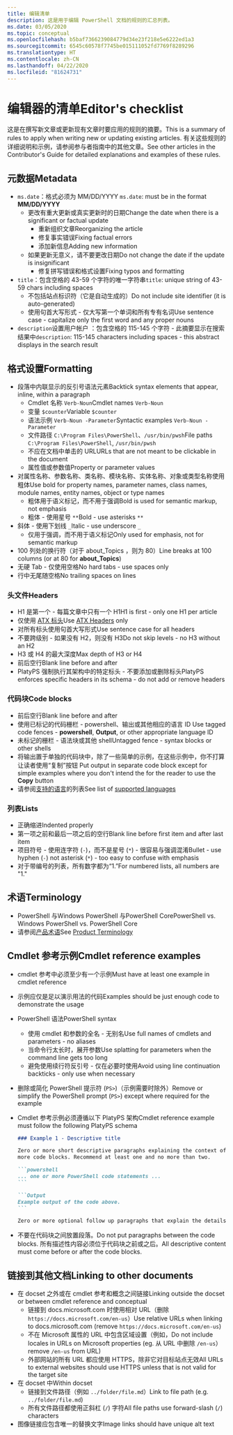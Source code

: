 ```yaml
---
title: 编辑清单
description: 这是用于编辑 PowerShell 文档的规则的汇总列表。
ms.date: 03/05/2020
ms.topic: conceptual
ms.openlocfilehash: b5baf7366239084779d34e23f218e5e6222ed1a3
ms.sourcegitcommit: 6545c60578f7745be015111052fd7769f8289296
ms.translationtype: HT
ms.contentlocale: zh-CN
ms.lasthandoff: 04/22/2020
ms.locfileid: "81624731"
---
```

# <a name="editors-checklist"></a><span data-ttu-id="e9d85-103">编辑器的清单</span><span class="sxs-lookup"><span data-stu-id="e9d85-103">Editor's checklist</span></span>

<span data-ttu-id="e9d85-104">这是在撰写新文章或更新现有文章时要应用的规则的摘要。</span><span class="sxs-lookup"><span data-stu-id="e9d85-104">This is a summary of rules to apply when writing new or updating existing articles.</span></span> <span data-ttu-id="e9d85-105">有关这些规则的详细说明和示例，请参阅参与者指南中的其他文章。</span><span class="sxs-lookup"><span data-stu-id="e9d85-105">See other articles in the Contributor's Guide for detailed explanations and examples of these rules.</span></span>

## <a name="metadata"></a><span data-ttu-id="e9d85-106">元数据</span><span class="sxs-lookup"><span data-stu-id="e9d85-106">Metadata</span></span>

- <span data-ttu-id="e9d85-107">`ms.date`：格式必须为 MM/DD/YYYY </span><span class="sxs-lookup"><span data-stu-id="e9d85-107">`ms.date`: must be in the format **MM/DD/YYYY**</span></span>
  - <span data-ttu-id="e9d85-108">更改有重大更新或真实更新时的日期</span><span class="sxs-lookup"><span data-stu-id="e9d85-108">Change the date when there is a significant or factual update</span></span>
    - <span data-ttu-id="e9d85-109">重新组织文章</span><span class="sxs-lookup"><span data-stu-id="e9d85-109">Reorganizing the article</span></span>
    - <span data-ttu-id="e9d85-110">修复事实错误</span><span class="sxs-lookup"><span data-stu-id="e9d85-110">Fixing factual errors</span></span>
    - <span data-ttu-id="e9d85-111">添加新信息</span><span class="sxs-lookup"><span data-stu-id="e9d85-111">Adding new information</span></span>
  - <span data-ttu-id="e9d85-112">如果更新无意义，请不要更改日期</span><span class="sxs-lookup"><span data-stu-id="e9d85-112">Do not change the date if the update is insignificant</span></span>
    - <span data-ttu-id="e9d85-113">修复拼写错误和格式设置</span><span class="sxs-lookup"><span data-stu-id="e9d85-113">Fixing typos and formatting</span></span>
- <span data-ttu-id="e9d85-114">`title`：包含空格的 43-59 个字符的唯一字符串</span><span class="sxs-lookup"><span data-stu-id="e9d85-114">`title`: unique string of 43-59 chars including spaces</span></span>
  - <span data-ttu-id="e9d85-115">不包括站点标识符（它是自动生成的）</span><span class="sxs-lookup"><span data-stu-id="e9d85-115">Do not include site identifier (it is auto-generated)</span></span>
  - <span data-ttu-id="e9d85-116">使用句首大写形式 - 仅大写第一个单词和所有专有名词</span><span class="sxs-lookup"><span data-stu-id="e9d85-116">Use sentence case - capitalize only the first word and any proper nouns</span></span>
- <span data-ttu-id="e9d85-117">`description`设置用户帐户 ：包含空格的 115-145 个字符 - 此摘要显示在搜索结果中</span><span class="sxs-lookup"><span data-stu-id="e9d85-117">`description`: 115-145 characters including spaces - this abstract displays in the search result</span></span>

## <a name="formatting"></a><span data-ttu-id="e9d85-118">格式设置</span><span class="sxs-lookup"><span data-stu-id="e9d85-118">Formatting</span></span>

- <span data-ttu-id="e9d85-119">段落中内联显示的反引号语法元素</span><span class="sxs-lookup"><span data-stu-id="e9d85-119">Backtick syntax elements that appear, inline, within a paragraph</span></span>
  - <span data-ttu-id="e9d85-120">Cmdlet 名称 `Verb-Noun`</span><span class="sxs-lookup"><span data-stu-id="e9d85-120">Cmdlet names `Verb-Noun`</span></span>
  - <span data-ttu-id="e9d85-121">变量 `$counter`</span><span class="sxs-lookup"><span data-stu-id="e9d85-121">Variable `$counter`</span></span>
  - <span data-ttu-id="e9d85-122">语法示例 `Verb-Noun -Parameter`</span><span class="sxs-lookup"><span data-stu-id="e9d85-122">Syntactic examples `Verb-Noun -Parameter`</span></span>
  - <span data-ttu-id="e9d85-123">文件路径 `C:\Program Files\PowerShell`、`/usr/bin/pwsh`</span><span class="sxs-lookup"><span data-stu-id="e9d85-123">File paths `C:\Program Files\PowerShell`, `/usr/bin/pwsh`</span></span>
  - <span data-ttu-id="e9d85-124">不应在文档中单击的 URL</span><span class="sxs-lookup"><span data-stu-id="e9d85-124">URLs that are not meant to be clickable in the document</span></span>
  - <span data-ttu-id="e9d85-125">属性值或参数值</span><span class="sxs-lookup"><span data-stu-id="e9d85-125">Property or parameter values</span></span>
- <span data-ttu-id="e9d85-126">对属性名称、参数名称、类名称、模块名称、实体名称、对象或类型名称使用粗体</span><span class="sxs-lookup"><span data-stu-id="e9d85-126">Use bold for property names, parameter names, class names, module names, entity names, object or type names</span></span>
  - <span data-ttu-id="e9d85-127">粗体用于语义标记，而不用于强调</span><span class="sxs-lookup"><span data-stu-id="e9d85-127">Bold is used for semantic markup, not emphasis</span></span>
  - <span data-ttu-id="e9d85-128">粗体 - 使用星号 `**`</span><span class="sxs-lookup"><span data-stu-id="e9d85-128">Bold - use asterisks `**`</span></span>
- <span data-ttu-id="e9d85-129">斜体 - 使用下划线 `_`</span><span class="sxs-lookup"><span data-stu-id="e9d85-129">Italic - use underscore `_`</span></span>
  - <span data-ttu-id="e9d85-130">仅用于强调，而不用于语义标记</span><span class="sxs-lookup"><span data-stu-id="e9d85-130">Only used for emphasis, not for semantic markup</span></span>
- <span data-ttu-id="e9d85-131">100 列处的换行符（对于 about_Topics  ，则为 80）</span><span class="sxs-lookup"><span data-stu-id="e9d85-131">Line breaks at 100 columns (or at 80 for **about_Topics**)</span></span>
- <span data-ttu-id="e9d85-132">无硬 Tab - 仅使用空格</span><span class="sxs-lookup"><span data-stu-id="e9d85-132">No hard tabs - use spaces only</span></span>
- <span data-ttu-id="e9d85-133">行中无尾随空格</span><span class="sxs-lookup"><span data-stu-id="e9d85-133">No trailing spaces on lines</span></span>

### <a name="headers"></a><span data-ttu-id="e9d85-134">头文件</span><span class="sxs-lookup"><span data-stu-id="e9d85-134">Headers</span></span>

- <span data-ttu-id="e9d85-135">H1 是第一个 - 每篇文章中只有一个 H1</span><span class="sxs-lookup"><span data-stu-id="e9d85-135">H1 is first - only one H1 per article</span></span>
- <span data-ttu-id="e9d85-136">仅使用 [ATX 标头](https://github.github.com/gfm/#atx-headings)</span><span class="sxs-lookup"><span data-stu-id="e9d85-136">Use [ATX Headers](https://github.github.com/gfm/#atx-headings) only</span></span>
- <span data-ttu-id="e9d85-137">对所有标头使用句首大写形式</span><span class="sxs-lookup"><span data-stu-id="e9d85-137">Use sentence case for all headers</span></span>
- <span data-ttu-id="e9d85-138">不要跨级别 - 如果没有 H2，则没有 H3</span><span class="sxs-lookup"><span data-stu-id="e9d85-138">Do not skip levels - no H3 without an H2</span></span>
- <span data-ttu-id="e9d85-139">H3 或 H4 的最大深度</span><span class="sxs-lookup"><span data-stu-id="e9d85-139">Max depth of H3 or H4</span></span>
- <span data-ttu-id="e9d85-140">前后空行</span><span class="sxs-lookup"><span data-stu-id="e9d85-140">Blank line before and after</span></span>
- <span data-ttu-id="e9d85-141">PlatyPS 强制执行其架构中的特定标头 - 不要添加或删除标头</span><span class="sxs-lookup"><span data-stu-id="e9d85-141">PlatyPS enforces specific headers in its schema - do not add or remove headers</span></span>

### <a name="code-blocks"></a><span data-ttu-id="e9d85-142">代码块</span><span class="sxs-lookup"><span data-stu-id="e9d85-142">Code blocks</span></span>

- <span data-ttu-id="e9d85-143">前后空行</span><span class="sxs-lookup"><span data-stu-id="e9d85-143">Blank line before and after</span></span>
- <span data-ttu-id="e9d85-144">使用已标记的代码栅栏 - powershell、输出或其他相应的语言 ID  </span><span class="sxs-lookup"><span data-stu-id="e9d85-144">Use tagged code fences - **powershell**, **Output**, or other appropriate language ID</span></span>
- <span data-ttu-id="e9d85-145">未标记的栅栏 - 语法块或其他 shell</span><span class="sxs-lookup"><span data-stu-id="e9d85-145">Untagged fence - syntax blocks or other shells</span></span>
- <span data-ttu-id="e9d85-146">将输出置于单独的代码块中，除了一些简单的示例，在这些示例中，你不打算让读者使用“复制”按钮 </span><span class="sxs-lookup"><span data-stu-id="e9d85-146">Put output in separate code block except for simple examples where you don't intend the for the reader to use the **Copy** button</span></span>
- <span data-ttu-id="e9d85-147">请参阅[支持的语言](/contribute/code-in-docs#supported-languages)的列表</span><span class="sxs-lookup"><span data-stu-id="e9d85-147">See list of [supported languages](/contribute/code-in-docs#supported-languages)</span></span>

### <a name="lists"></a><span data-ttu-id="e9d85-148">列表</span><span class="sxs-lookup"><span data-stu-id="e9d85-148">Lists</span></span>

- <span data-ttu-id="e9d85-149">正确缩进</span><span class="sxs-lookup"><span data-stu-id="e9d85-149">Indented properly</span></span>
- <span data-ttu-id="e9d85-150">第一项之前和最后一项之后的空行</span><span class="sxs-lookup"><span data-stu-id="e9d85-150">Blank line before first item and after last item</span></span>
- <span data-ttu-id="e9d85-151">项目符号 - 使用连字符 (`-`)，而不是星号 (`*`) - 很容易与强调混淆</span><span class="sxs-lookup"><span data-stu-id="e9d85-151">Bullet - use hyphen (`-`) not asterisk (`*`) - too easy to confuse with emphasis</span></span>
- <span data-ttu-id="e9d85-152">对于带编号的列表，所有数字都为“1.”</span><span class="sxs-lookup"><span data-stu-id="e9d85-152">For numbered lists, all numbers are "1."</span></span>

## <a name="terminology"></a><span data-ttu-id="e9d85-153">术语</span><span class="sxs-lookup"><span data-stu-id="e9d85-153">Terminology</span></span>

- <span data-ttu-id="e9d85-154">PowerShell 与Windows PowerShell 与PowerShell Core</span><span class="sxs-lookup"><span data-stu-id="e9d85-154">PowerShell vs. Windows PowerShell vs. PowerShell Core</span></span>
- <span data-ttu-id="e9d85-155">请参阅[产品术语](powershell-style-guide.md#product-terminology)</span><span class="sxs-lookup"><span data-stu-id="e9d85-155">See [Product Terminology](powershell-style-guide.md#product-terminology)</span></span>

## <a name="cmdlet-reference-examples"></a><span data-ttu-id="e9d85-156">Cmdlet 参考示例</span><span class="sxs-lookup"><span data-stu-id="e9d85-156">Cmdlet reference examples</span></span>

- <span data-ttu-id="e9d85-157">cmdlet 参考中必须至少有一个示例</span><span class="sxs-lookup"><span data-stu-id="e9d85-157">Must have at least one example in cmdlet reference</span></span>
- <span data-ttu-id="e9d85-158">示例应仅是足以演示用法的代码</span><span class="sxs-lookup"><span data-stu-id="e9d85-158">Examples should be just enough code to demonstrate the usage</span></span>
- <span data-ttu-id="e9d85-159">PowerShell 语法</span><span class="sxs-lookup"><span data-stu-id="e9d85-159">PowerShell syntax</span></span>
  - <span data-ttu-id="e9d85-160">使用 cmdlet 和参数的全名 - 无别名</span><span class="sxs-lookup"><span data-stu-id="e9d85-160">Use full names of cmdlets and parameters - no aliases</span></span>
  - <span data-ttu-id="e9d85-161">当命令行太长时，展开参数</span><span class="sxs-lookup"><span data-stu-id="e9d85-161">Use splatting for parameters when the command line gets too long</span></span>
  - <span data-ttu-id="e9d85-162">避免使用续行符反引号 - 仅在必要时使用</span><span class="sxs-lookup"><span data-stu-id="e9d85-162">Avoid using line continuation backticks - only use when necessary</span></span>
- <span data-ttu-id="e9d85-163">删除或简化 PowerShell 提示符 (`PS>`)（示例需要时除外）</span><span class="sxs-lookup"><span data-stu-id="e9d85-163">Remove or simplify the PowerShell prompt (`PS>`) except where required for the example</span></span>
- <span data-ttu-id="e9d85-164">Cmdlet 参考示例必须遵循以下 PlatyPS 架构</span><span class="sxs-lookup"><span data-stu-id="e9d85-164">Cmdlet reference example must follow the following PlatyPS schema</span></span>

  ~~~Markdown
  ### Example 1 - Descriptive title

  Zero or more short descriptive paragraphs explaining the context of the example followed by one or
  more code blocks. Recommend at least one and no more than two.

  ```powershell
  ... one or more PowerShell code statements ...
  ```

  ```Output
  Example output of the code above.
  ```

  Zero or more optional follow up paragraphs that explain the details of the code and output.
  ~~~

- <span data-ttu-id="e9d85-165">不要在代码块之间放置段落。</span><span class="sxs-lookup"><span data-stu-id="e9d85-165">Do not put paragraphs between the code blocks.</span></span> <span data-ttu-id="e9d85-166">所有描述性内容必须位于代码块之前或之后。</span><span class="sxs-lookup"><span data-stu-id="e9d85-166">All descriptive content must come before or after the code blocks.</span></span>

## <a name="linking-to-other-documents"></a><span data-ttu-id="e9d85-167">链接到其他文档</span><span class="sxs-lookup"><span data-stu-id="e9d85-167">Linking to other documents</span></span>

- <span data-ttu-id="e9d85-168">在 docset 之外或在 cmdlet 参考和概念之间链接</span><span class="sxs-lookup"><span data-stu-id="e9d85-168">Linking outside the docset or between cmdlet reference and conceptual</span></span>
  - <span data-ttu-id="e9d85-169">链接到 docs.microsoft.com 时使用相对 URL（删除 `https://docs.microsoft.com/en-us`）</span><span class="sxs-lookup"><span data-stu-id="e9d85-169">Use relative URLs when linking to docs.microsoft.com (remove `https://docs.microsoft.com/en-us`)</span></span>
  - <span data-ttu-id="e9d85-170">不在 Microsoft 属性的 URL 中包含区域设置（例如，</span><span class="sxs-lookup"><span data-stu-id="e9d85-170">Do not include locales in URLs on Microsoft properties (eg.</span></span> <span data-ttu-id="e9d85-171">从 URL 中删除 `/en-us`）</span><span class="sxs-lookup"><span data-stu-id="e9d85-171">remove `/en-us` from URL)</span></span>
  - <span data-ttu-id="e9d85-172">外部网站的所有 URL 都应使用 HTTPS，除非它对目标站点无效</span><span class="sxs-lookup"><span data-stu-id="e9d85-172">All URLs to external websites should use HTTPS unless that is not valid for the target site</span></span>
- <span data-ttu-id="e9d85-173">在 docset 中</span><span class="sxs-lookup"><span data-stu-id="e9d85-173">Within docset</span></span>
  - <span data-ttu-id="e9d85-174">链接到文件路径（例如 `../folder/file.md`）</span><span class="sxs-lookup"><span data-stu-id="e9d85-174">Link to file path (e.g. `../folder/file.md`)</span></span>
  - <span data-ttu-id="e9d85-175">所有文件路径都使用正斜杠 (`/`) 字符</span><span class="sxs-lookup"><span data-stu-id="e9d85-175">All file paths use forward-slash (`/`) characters</span></span>
- <span data-ttu-id="e9d85-176">图像链接应包含唯一的替换文字</span><span class="sxs-lookup"><span data-stu-id="e9d85-176">Image links should have unique alt text</span></span>
